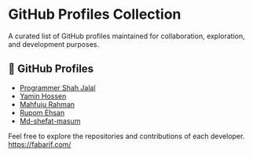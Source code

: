 # GitHub Profiles Collection

A curated list of GitHub profiles maintained for collaboration, exploration, and development purposes.

## 🔗 GitHub Profiles

- [Programmer Shah Jalal](https://github.com/ProgrammerShahJalal)
- [Yamin Hossen](https://github.com/yaminhossen)
- [Mahfuju Rahman](https://github.com/MahfujuRahman)
- [Rupom Ehsan](https://github.com/rupomehsan)
- [Md-shefat-masum](https://github.com/Md-shefat-masum)

Feel free to explore the repositories and contributions of each developer.
https://fabarif.com/
